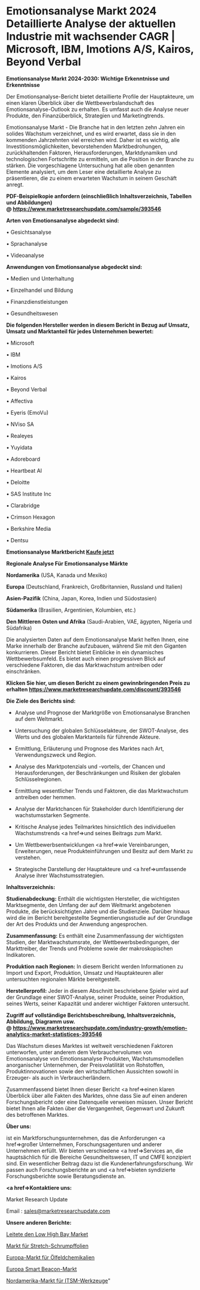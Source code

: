 # Emotionsanalyse Markt 2024 Detaillierte Analyse der aktuellen Industrie mit wachsender CAGR | Microsoft, IBM, Imotions A/S, Kairos, Beyond Verbal

<strong>Emotionsanalyse Markt 2024-2030: Wichtige Erkenntnisse und Erkenntnisse</strong>

Der Emotionsanalyse-Bericht bietet detaillierte Profile der Hauptakteure, um einen klaren Überblick über die Wettbewerbslandschaft des Emotionsanalyse-Outlook zu erhalten. Es umfasst auch die Analyse neuer Produkte, den Finanzüberblick, Strategien und Marketingtrends.

Emotionsanalyse Markt - Die Branche hat in den letzten zehn Jahren ein solides Wachstum verzeichnet, und es wird erwartet, dass sie in den kommenden Jahrzehnten viel erreichen wird. Daher ist es wichtig, alle Investitionsmöglichkeiten, bevorstehenden Marktbedrohungen, zurückhaltenden Faktoren, Herausforderungen, Marktdynamiken und technologischen Fortschritte zu ermitteln, um die Position in der Branche zu stärken. Die vorgeschlagene Untersuchung hat alle oben genannten Elemente analysiert, um dem Leser eine detaillierte Analyse zu präsentieren, die zu einem erwarteten Wachstum in seinem Geschäft anregt.

<strong><b>PDF-Beispielkopie anfordern (einschließlich Inhaltsverzeichnis, Tabellen und Abbildungen) @ </b></strong><strong><a href=https://www.marketresearchupdate.com/sample/393546><strong>https://www.marketresearchupdate.com/sample/393546</u></a></strong></strong>

<strong>Arten von Emotionsanalyse abgedeckt sind:</strong>

• Gesichtsanalyse

• Sprachanalyse

• Videoanalyse

<strong>Anwendungen von Emotionsanalyse abgedeckt sind:</strong>

• Medien und Unterhaltung

• Einzelhandel und Bildung

• Finanzdienstleistungen

• Gesundheitswesen

<strong>Die folgenden Hersteller werden in diesem Bericht in Bezug auf Umsatz, Umsatz und Marktanteil für jedes Unternehmen bewertet:</strong>

• Microsoft

• IBM

• Imotions A/S

• Kairos

• Beyond Verbal

• Affectiva

• Eyeris (EmoVu)

• NViso SA

• Realeyes

• Yuyidata

• Adoreboard

• Heartbeat AI

• Deloitte

• SAS Institute Inc

• Clarabridge

• Crimson Hexagon

• Berkshire Media

• Dentsu

<strong>Emotionsanalyse Marktbericht <a href=https://www.marketresearchupdate.com/buynow/393546>Kaufe jetzt</a></strong>

<strong>Regionale Analyse Für Emotionsanalyse Märkte</strong>

<strong>Nordamerika</strong> (USA, Kanada und Mexiko)

<strong>Europa</strong> (Deutschland, Frankreich, Großbritannien, Russland und Italien)

<strong>Asien-Pazifik</strong> (China, Japan, Korea, Indien und Südostasien)

<strong>Südamerika</strong> (Brasilien, Argentinien, Kolumbien, etc.)

<strong>Den Mittleren</strong> <strong>Osten und Afrika</strong> (Saudi-Arabien, VAE, ägypten, Nigeria und Südafrika)

Die analysierten Daten auf dem Emotionsanalyse Markt helfen Ihnen, eine Marke innerhalb der Branche aufzubauen, während Sie mit den Giganten konkurrieren. Dieser Bericht bietet Einblicke in ein dynamisches Wettbewerbsumfeld. Es bietet auch einen progressiven Blick auf verschiedene Faktoren, die das Marktwachstum antreiben oder einschränken.

<strong>Klicken Sie hier, um diesen Bericht zu einem gewinnbringenden Preis zu erhalten
</strong><strong><a href=https://www.marketresearchupdate.com/discount/393546>https://www.marketresearchupdate.com/discount/393546</b></u></strong></a>

<strong>Die Ziele des Berichts sind:</strong>

- Analyse und Prognose der Marktgröße von Emotionsanalyse Branchen auf dem Weltmarkt.

- Untersuchung der globalen Schlüsselakteure, der SWOT-Analyse, des Werts und des globalen Marktanteils für führende Akteure.

- Ermittlung, Erläuterung und Prognose des Marktes nach Art, Verwendungszweck und Region.

- Analyse des Marktpotenzials und -vorteils, der Chancen und Herausforderungen, der Beschränkungen und Risiken der globalen Schlüsselregionen.

- Ermittlung wesentlicher Trends und Faktoren, die das Marktwachstum antreiben oder hemmen.

- Analyse der Marktchancen für Stakeholder durch Identifizierung der wachstumsstarken Segmente.

- Kritische Analyse jedes Teilmarktes hinsichtlich des individuellen Wachstumstrends <a href=>und</a> seines Beitrags zum Markt.

- Um Wettbewerbsentwicklungen <a href=>wie</a> Vereinbarungen, Erweiterungen, neue Produkteinführungen und Besitz auf dem Markt zu verstehen.

- Strategische Darstellung der Hauptakteure und <a href=>umfas</a>sende Analyse ihrer Wachstumsstrategien.

<strong>Inhaltsverzeichnis:</strong>

<strong>Studienabdeckung:</strong> Enthält die wichtigsten Hersteller, die wichtigsten Marktsegmente, den Umfang der auf dem Weltmarkt angebotenen Produkte, die berücksichtigten Jahre und die Studienziele. Darüber hinaus wird die im Bericht bereitgestellte Segmentierungsstudie auf der Grundlage der Art des Produkts und der Anwendung angesprochen.

<strong>Zusammenfassung:</strong> Es enthält eine Zusammenfassung der wichtigsten Studien, der Marktwachstumsrate, der Wettbewerbsbedingungen, der Markttreiber, der Trends und Probleme sowie der makroskopischen Indikatoren.

<strong>Produktion nach Regionen:</strong> In diesem Bericht werden Informationen zu Import und Export, Produktion, Umsatz und Hauptakteuren aller untersuchten regionalen Märkte bereitgestellt.

<strong>Herstellerprofil:</strong> Jeder in diesem Abschnitt beschriebene Spieler wird auf der Grundlage einer SWOT-Analyse, seiner Produkte, seiner Produktion, seines Werts, seiner Kapazität und anderer wichtiger Faktoren untersucht.

<strong><b>Zugriff auf vollständige Berichtsbeschreibung, Inhaltsverzeichnis, Abbildung, Diagramm usw. @ </b></strong><strong><a href=https://www.marketresearchupdate.com/industry-growth/emotion-analytics-market-statistices-393546>https://www.marketresearchupdate.com/industry-growth/emotion-analytics-market-statistices-393546</a></strong>

Das Wachstum dieses Marktes ist weltweit verschiedenen Faktoren unterworfen, unter anderem dem Verbrauchervolumen von Emotionsanalyse von Emotionsanalyse Produkten, Wachstumsmodellen anorganischer Unternehmen, der Preisvolatilität von Rohstoffen, Produktinnovationen sowie den wirtschaftlichen Aussichten sowohl in Erzeuger- als auch in Verbraucherländern.

Zusammenfassend bietet Ihnen dieser Bericht <a href=>einen</a> klaren Überblick über alle Fakten des Marktes, ohne dass Sie auf einen anderen Forschungsbericht oder eine Datenquelle verweisen müssen. Unser Bericht bietet Ihnen alle Fakten über die Vergangenheit, Gegenwart und Zukunft des betroffenen Marktes.

<strong>Über uns:</strong>

 ist ein Marktforschungsunternehmen, das die Anforderungen <a href=>großer</a> Unternehmen, Forschungsagenturen und anderer Unternehmen erfüllt. Wir bieten verschiedene <a href=>Services</a> an, die hauptsächlich für die Bereiche Gesundheitswesen, IT und CMFE konzipiert sind. Ein wesentlicher Beitrag dazu ist die Kundenerfahrungsforschung. Wir passen auch Forschungsberichte an und <a href=>bieten</a> syndizierte Forschungsberichte sowie Beratungsdienste an.

<strong><a href=>Kontaktiere uns:</a></strong>

Market Research Update

Email : sales@marketresearchupdate.com

<strong>Unsere anderen Berichte:</strong>

<a href=https://www.linkedin.com/pulse/led-low-high-bay-market-has-huge-demand-worldwide-profiling>Leitete den Low High Bay Market</a>

<a href=https://www.linkedin.com/pulse/stretch-shrink-film-market-outlooks-2023-size-shares-growth>Markt für Stretch-Schrumpffolien</a>

<a href=https://www.linkedin.com/pulse/europe-oilfield-chemicals-market-size-technologies>Europa-Markt für Ölfeldchemikalien</a>

<a href=https://www.linkedin.com/pulse/europe-smart-beacon-market-2023-global-industry>Europa Smart Beacon-Markt</a>

<a href=https://www.linkedin.com/pulse/north-america-itsm-tools-market-2023-industry>Nordamerika-Markt für ITSM-Werkzeuge</a>"
